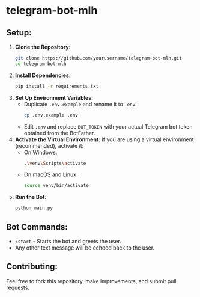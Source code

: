 # telegram-bot-mlh

## Setup:

1. **Clone the Repository:**
   ```bash
   git clone https://github.com/yourusername/telegram-bot-mlh.git
   cd telegram-bot-mlh
   ```
2. **Install Dependencies:**
   ```bash
   pip install -r requirements.txt
   ```
3. **Set Up Environment Variables:**
   - Duplicate `.env.example` and rename it to `.env`:
     ```bash
     cp .env.example .env
     ```
   - Edit `.env` and replace `BOT_TOKEN` with your actual Telegram bot token obtained from the BotFather.
4. **Activate the Virtual Environment:**
   If you are using a virtual environment (recommended), activate it:
   - On Windows:
     ```bash
     .\venv\Scripts\activate
     ```
   - On macOS and Linux:
     ```bash
     source venv/bin/activate
     ```
5. **Run the Bot:**
   ```bash
   python main.py
   ```

## Bot Commands:

- `/start` - Starts the bot and greets the user.
- Any other text message will be echoed back to the user.

## Contributing:

Feel free to fork this repository, make improvements, and submit pull requests.

